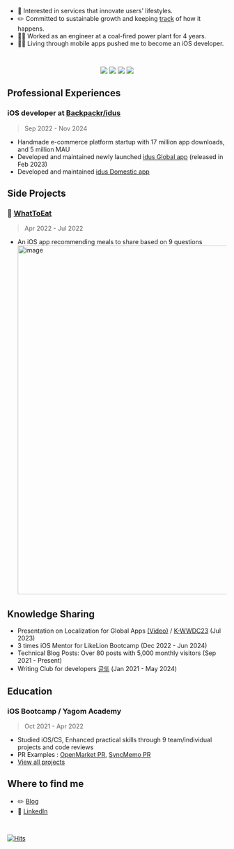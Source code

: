 * 🎨 Interested in services that innovate users' lifestyles. 
* ✏️ Committed to sustainable growth and keeping [track](https://applecider2020.tistory.com/) of how it happens. 
* 👩‍🔧 Worked as an engineer at a coal-fired power plant for 4 years. 
* 👩‍💻 Living through mobile apps pushed me to become an iOS developer. 

<br> 

<div align=center>
   
<img src="https://img.shields.io/badge/iOS(UIKit)-181717?style=flat-square&logo=Apple&logoColor=Black"/> <img src="https://img.shields.io/badge/Swift-F05138?style=flat-square&logo=Swift&logoColor=white"/> <img src="https://img.shields.io/badge/RxSwift-b7178c?style=flat-square&logo=ReactiveX&logoColor=white"/> <img src="https://img.shields.io/badge/Combine-F05138?style=flat-square&logo=Swift&logoColor=white"/>

</div>
   
## Professional Experiences
### iOS developer at [Backpackr/idus](https://team.idus.com/) 
> Sep 2022 - Nov 2024
- Handmade e-commerce platform startup with 17 million app downloads, and 5 million MAU
- Developed and maintained newly launched [idus Global app](https://apps.apple.com/kr/app/idus-global/id1632847460) (released in Feb 2023) 
- Developed and maintained [idus Domestic app](https://apps.apple.com/kr/app/%EC%95%84%EC%9D%B4%EB%94%94%EC%96%B4%EC%8A%A4-idus/id872469884)

## Side Projects
### 🍙 [WhatToEat](https://github.com/just1103/WhatWeEat)
> Apr 2022 - Jul 2022
- An iOS app recommending meals to share based on 9 questions
   <img width="800" alt="image" src="https://user-images.githubusercontent.com/70856586/178147195-49f6ccd8-1972-44aa-8abf-8e054bdc8839.png">

## Knowledge Sharing
* Presentation on Localization for Global Apps [(Video)](https://www.youtube.com/watch?v=W4qfqU4h6iM) / [K-WWDC23](https://kwdc.dev/) (Jul 2023)
* 3 times iOS Mentor for LikeLion Bootcamp (Dec 2022 - Jun 2024)
* Technical Blog Posts: Over 80 posts with 5,000 monthly visitors (Sep 2021 - Present)
* Writing Club for developers [글또](https://zzsza.notion.site/ac5b18a482fb4df497d4e8257ad4d516) (Jan 2021 - May 2024)

## Education
### iOS Bootcamp / Yagom Academy
> Oct 2021 - Apr 2022 
* Studied iOS/CS, Enhanced practical skills through 9 team/individual projects and code reviews
* PR Examples : [OpenMarket PR](https://github.com/yagom-academy/ios-open-market/pull/114), [SyncMemo PR](https://github.com/yagom-academy/ios-cloud-notes/pull/88)
* [View all projects](https://github.com/just1103/just1103/blob/main/Projects_Bootcamp.md)

## Where to find me
* ✏️ [Blog](https://applecider2020.tistory.com)
* 🔗 [LinkedIn](https://www.linkedin.com/in/효주-손-730208b0/)

<br>

[![Hits](https://hits.seeyoufarm.com/api/count/incr/badge.svg?url=https%3A%2F%2Fgithub.com%2Fjust1103&count_bg=%2379C83D&title_bg=%23555555&icon=&icon_color=%23E7E7E7&title=hits&edge_flat=false)](https://hits.seeyoufarm.com)

